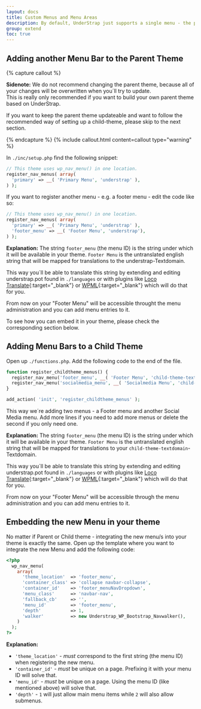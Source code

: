 ```yaml
---
layout: docs
title: Custom Menus and Menu Areas
description: By default, UnderStrap just supports a single menu - the primary Menu located on top of the page. But yes, you can extend that to your liking!
group: extend
toc: true
---
```


## Adding another Menu Bar to the Parent Theme

{% capture callout %}
<p><strong>Sidenote:</strong> We do not recommend changing the parent theme, because all of your changes will be overwritten when you´ll try to update.<br>
This is really only recommended if you want to build your own parent theme based on UnderStrap.</p>
<p>If you want to keep the parent theme updateable and want to follow the recommended way of setting up a child-theme, please skip to the next section.</p>
{% endcapture %}
{% include callout.html content=callout type="warning" %}

In `./inc/setup.php` find the following snippet:
```php 
// This theme uses wp_nav_menu() in one location.
register_nav_menus( array(
  'primary' => __( 'Primary Menu', 'understrap' ),
) );
```

If you want to register another menu - e.g. a footer menu - edit the code like so:
```php 
// This theme uses wp_nav_menu() in one location.
register_nav_menus( array(
  'primary' => __( 'Primary Menu', 'understrap' ),
  'footer_menu' => __( 'Footer Menu', 'understrap'),
) );
```

**Explanation:** The string `footer_menu` (the menu ID) is the string under which it will be available in your theme. `Footer Menu` is the untranslated english string that will be mapped for translations to the understrap-Textdomain.

This way you´ll be able to translate this string by extending and editing understrap.pot found in `./languages` or with plugins like [Loco Translate](https://wordpress.org/plugins/loco-translate/){:target="_blank"} or [WPML](https://wpml.org/){:target="_blank"} which will do that for you.

From now on your "Footer Menu" will be accessible throught the menu administration and you can add menu entries to it.

To see how you can embed it in your theme, please check the corresponding section below.

## Adding Menu Bars to a Child Theme

Open up `./functions.php`. Add the following code to the end of the file.

```php
function register_childtheme_menus() {
  register_nav_menu('footer_menu', __( 'Footer Menu', 'child-theme-textdomain' ));
  register_nav_menu('socialmedia_menu', __( 'Socialmedia Menu', 'child-theme-textdomain' ));
}

add_action( 'init', 'register_childtheme_menus' );
```

This way we´re adding two menus - a Footer menu and another Social Media menu. Add more lines if you need to add more menus or delete the second if you only need one.

**Explanation:** The string `footer_menu` (the menu ID) is the string under which it will be available in your theme. `Footer Menu` is the untranslated english string that will be mapped for translations to your `child-theme-textdomain`-Textdomain.

This way you´ll be able to translate this string by extending and editing understrap.pot found in `./languages` or with plugins like [Loco Translate](https://wordpress.org/plugins/loco-translate/){:target="_blank"} or [WPML](https://wpml.org/){:target="_blank"} which will do that for you.

From now on your "Footer Menu" will be accessible through the menu administration and you can add menu entries to it.

## Embedding the new Menu in your theme

No matter if Parent or Child theme - integrating the new menu/s into your theme is exactly the same. Open up the template where you want to integrate the new Menu and add the following code:

```php
<?php
  wp_nav_menu(
    array(
      'theme_location'  => 'footer_menu',
      'container_class' => 'collapse navbar-collapse',
      'container_id'    => 'footer_menuNavDropdown',
      'menu_class'      => 'navbar-nav',
      'fallback_cb'     => '',
      'menu_id'         => 'footer_menu',
      'depth'           => 1,
      'walker'          => new Understrap_WP_Bootstrap_Navwalker(),
    )
  );
?>
```

**Explanation:**
- `'theme_location'` - *must* correspond to the first string (the menu ID) when registering the new menu.
- `'container_id'` - *must* be unique on a page. Prefixing it with your menu ID will solve that.
- `'menu_id'` - *must* be unique on a page. Using the menu ID (like mentioned above) will solve that.
- `'depth'` - `1` will just allow main menu items while `2` will also allow submenus.
